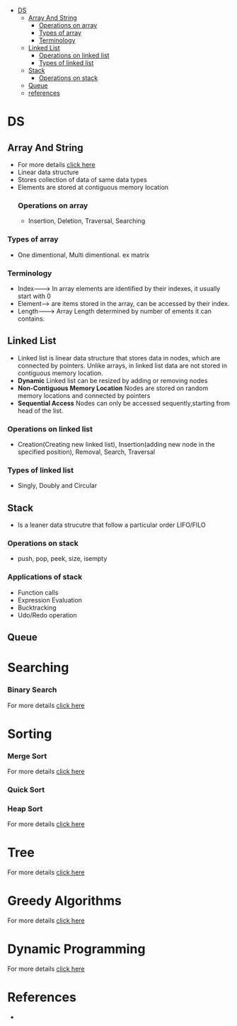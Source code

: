  - [DS](#DS)
   - [Array And String](#array-and-string)
      - [Operations on array](#operations-on-array)
      - [Types of array](#types-of-array)
      - [Terminology](#terminology)
   - [Linked List](#linked-list)
      - [Operations on linked list](#operations-on-linked-list)
      - [Types of linked list](#types-of-linked-list)
   - [Stack](#stack)
      - [Operations on stack](#operations-on-stack)
   - [Queue](#queue)
   - [references](#references)
     

# DS
## Array And String
- For more details [click here](array-and-string.md)
- Linear data structure
- Stores collection of data of same data types
- Elements are stored at contiguous memory location
  ### Operations on array
  - Insertion, Deletion, Traversal, Searching
 ### Types of array
 - One dimentional, Multi dimentional. ex matrix
### Terminology
- Index---> In array elements are identified by their indexes, it usually start with 0
- Element--> are items stored in the array, can be accessed by their index.
- Length---> Array Length determined by number of ements it can contains.
  
## Linked List
- Linked list is linear data structure that stores data in nodes, which are connected by pointers. Unlike arrays, in linked list data are not stored in contiguous memory location.
- **Dynamic** Linked list can be resized by adding or removing nodes
- **Non-Contiguous Memory Location** Nodes are stored on random memory locations and connected by pointers
- **Sequential Access** Nodes can only be accessed sequently,starting from head of the list.
### Operations on linked list
- Creation(Creating new linked list), Insertion(adding new node in the specified position), Removal, Search, Traversal
### Types of linked list
- Singly, Doubly and Circular

## Stack
- Is a leaner data strucutre that follow a particular order LIFO/FILO
### Operations on stack
- push, pop, peek, size, isempty
### Applications of stack
- Function calls
- Expression Evaluation
- Bucktracking
- Udo/Redo operation

## Queue
# Searching 
### Binary Search
For more details [click here](binarysearch.md)
# Sorting
 ### Merge Sort
 For more details [click here](mergesort.md)
 ### Quick Sort
 ### Heap Sort
 For more details [click here](heapsort.md)
 
# Tree
For more details [click here](tree.md)

# Greedy Algorithms
 For more details [click here](greedyalgorithms.md)
# Dynamic Programming
  For more details [click here](dynamicprogramming.md)

 # References
 - 
